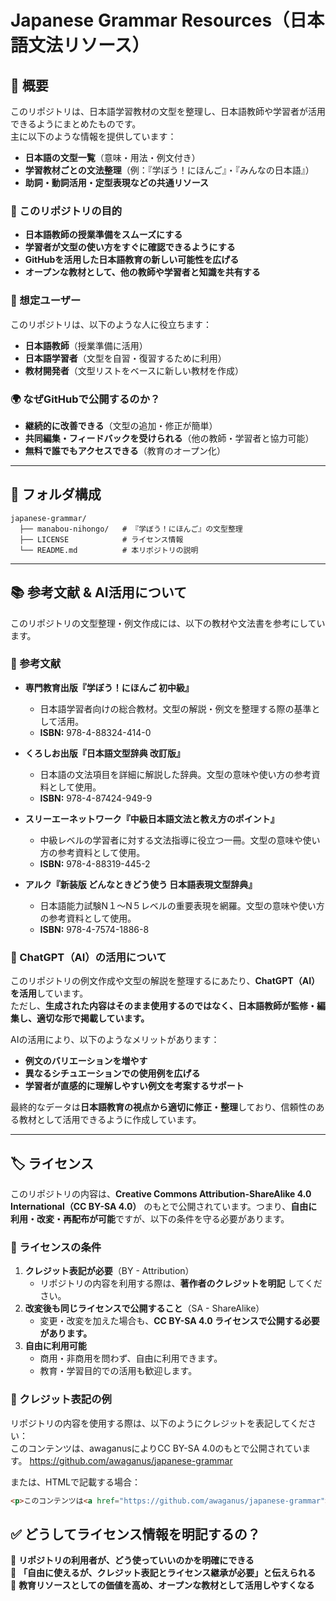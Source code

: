 # Japanese Grammar Resources（日本語文法リソース）

## 📝 概要
このリポジトリは、日本語学習教材の文型を整理し、日本語教師や学習者が活用できるようにまとめたものです。  
主に以下のような情報を提供しています：

- **日本語の文型一覧**（意味・用法・例文付き）
- **学習教材ごとの文法整理**（例：『学ぼう！にほんご』・『みんなの日本語』）
- **助詞・動詞活用・定型表現などの共通リソース**

### 🎯 このリポジトリの目的
- **日本語教師の授業準備をスムーズにする**
- **学習者が文型の使い方をすぐに確認できるようにする**
- **GitHubを活用した日本語教育の新しい可能性を広げる**
- **オープンな教材として、他の教師や学習者と知識を共有する**

### 👥 想定ユーザー
このリポジトリは、以下のような人に役立ちます：
- **日本語教師**（授業準備に活用）
- **日本語学習者**（文型を自習・復習するために利用）
- **教材開発者**（文型リストをベースに新しい教材を作成）

### 🌍 なぜGitHubで公開するのか？
- **継続的に改善できる**（文型の追加・修正が簡単）
- **共同編集・フィードバックを受けられる**（他の教師・学習者と協力可能）
- **無料で誰でもアクセスできる**（教育のオープン化）

---

## 📂 フォルダ構成
```plaintext
japanese-grammar/
  ├── manabou-nihongo/   # 『学ぼう！にほんご』の文型整理
  ├── LICENSE            # ライセンス情報
  └── README.md          # 本リポジトリの説明
```

---

## 📚 参考文献 & AI活用について
このリポジトリの文型整理・例文作成には、以下の教材や文法書を参考にしています。

### 📖 参考文献
- **専門教育出版『学ぼう！にほんご 初中級』**  
   - 日本語学習者向けの総合教材。文型の解説・例文を整理する際の基準として活用。  
   - **ISBN:** 978-4-88324-414-0  

- **くろしお出版『日本語文型辞典 改訂版』**  
   - 日本語の文法項目を詳細に解説した辞典。文型の意味や使い方の参考資料として使用。  
   - **ISBN:** 978-4-87424-949-9  

- **スリーエーネットワーク『中級日本語文法と教え方のポイント』**  
   - 中級レベルの学習者に対する文法指導に役立つ一冊。文型の意味や使い方の参考資料として使用。  
   - **ISBN:** 978-4-88319-445-2  

- **アルク『新装版 どんなときどう使う 日本語表現文型辞典』**  
   - 日本語能力試験N１～N５レベルの重要表現を網羅。文型の意味や使い方の参考資料として使用。  
   - **ISBN:** 978-4-7574-1886-8  


### 🤖 ChatGPT（AI）の活用について
このリポジトリの例文作成や文型の解説を整理するにあたり、**ChatGPT（AI）を活用**しています。  
ただし、**生成された内容はそのまま使用するのではなく、日本語教師が監修・編集し、適切な形で掲載しています。**  

AIの活用により、以下のようなメリットがあります：
- **例文のバリエーションを増やす**
- **異なるシチュエーションでの使用例を広げる**
- **学習者が直感的に理解しやすい例文を考案するサポート**

最終的なデータは**日本語教育の視点から適切に修正・整理**しており、信頼性のある教材として活用できるように作成しています。

---

## 🏷️ ライセンス
このリポジトリの内容は、**Creative Commons Attribution-ShareAlike 4.0 International（CC BY-SA 4.0）** のもとで公開されています。つまり、**自由に利用・改変・再配布が可能**ですが、以下の条件を守る必要があります。

### 📌 ライセンスの条件
1. **クレジット表記が必要**（BY - Attribution）
   - リポジトリの内容を利用する際は、**著作者のクレジットを明記** してください。
2. **改変後も同じライセンスで公開すること**（SA - ShareAlike）
   - 変更・改変を加えた場合も、**CC BY-SA 4.0 ライセンスで公開する必要があります。**
3. **自由に利用可能**
   - 商用・非商用を問わず、自由に利用できます。
   - 教育・学習目的での活用も歓迎します。

### 📖 クレジット表記の例
リポジトリの内容を使用する際は、以下のようにクレジットを表記してください：  
このコンテンツは、awaganusによりCC BY-SA 4.0のもとで公開されています。
https://github.com/awaganus/japanese-grammar

または、HTMLで記載する場合：
```html
<p>このコンテンツは<a href="https://github.com/awaganus/japanese-grammar">awaganus</a>により<a href="https://creativecommons.org/licenses/by-sa/4.0/">CC BY-SA 4.0</a>のもとで提供されています。</p>
```

## ✅ **どうしてライセンス情報を明記するの？**
📌 **リポジトリの利用者が、どう使っていいのかを明確にできる**  
📌 **「自由に使えるが、クレジット表記とライセンス継承が必要」と伝えられる**  
📌 **教育リソースとしての価値を高め、オープンな教材として活用しやすくなる**
